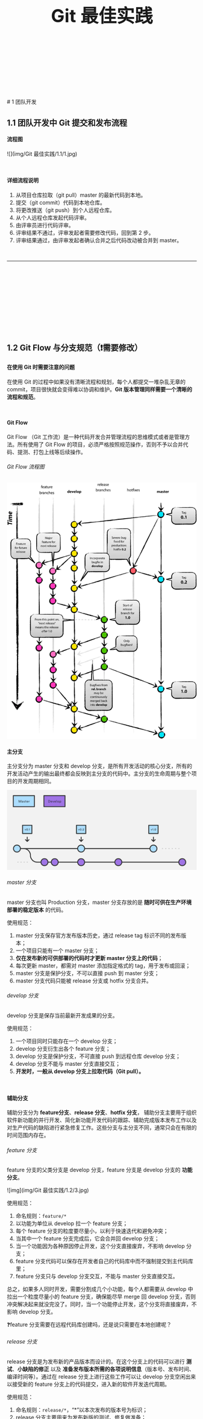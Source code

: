 <div STYLE="page-break-after: always;">
	<br>
    <br>
    <br>
    <br>
    <br>
    <br>
    <br>
    <br>
    <br>
    <br>
	<center><h3><font size="20px">
        Git 最佳实践
    </font></h3></center>
	<br>
    <br>
    <br>
    <br>
    <br>
    <br>
    <br>
    <br>
    <br>
    <br>
</div>
# 1	团队开发

## 1.1	团队开发中 Git 提交和发布流程

#### 流程图

![](img/Git 最佳实践/1.1/1.jpg)

<br>

#### 详细流程说明

1. 从项目仓库拉取（git pull）master 的最新代码到本地。
2. 提交（git commit）代码到本地仓库。
3. 将更改推送（git push）到个人远程仓库。
4. 从个人远程仓库发起代码评审。
5. 由评审员进行代码评审。
6. 评审结果不通过，评审发起者需要修改代码，回到第 2 步。
7. 评审结果通过，由评审发起者确认合并之后代码改动被合并到 master。

<br>

---

<div STYLE="page-break-after: always;"><br>
    <br>
    <br>
    <br>
    <br>
    <br>
    <br>
    <br>
    <br>
    <br></div>

## 1.2	Git Flow 与分支规范（❗需要修改）

#### 在使用 Git 时需要注意的问题

在使用 Git 的过程中如果没有清晰流程和规划，每个人都提交一堆杂乱无章的 commit，项目很快就会变得难以协调和维护。**Git 版本管理同样需要一个清晰的流程和规范**。

<br>

#### Git Flow

Git Flow （Git 工作流）是一种代码开发合并管理流程的思维模式或者是管理方法。所有使用了 Git Flow 的项目，必须严格按照规范操作，否则不予以合并代码、提测、打包上线等后续操作。

###### Git Flow 流程图

<img src="img/Git 最佳实践/1.2/1.jpg" alt="img" style="zoom:67%;" />

<br>

#### 主分支

主分支分为 master 分支和 develop 分支，是所有开发活动的核心分支，所有的开发活动产生的输出最终都会反映到主分支的代码中。主分支的生命周期与整个项目的开发周期相同。

<img src="img/Git 最佳实践/1.2/2.jpg" alt="img" style="zoom:50%;" />

###### master 分支

master 分支也叫 Production 分支，master 分支存放的是 **随时可供在生产环境部署的稳定版本** 的代码。

使用规范：

1. master 分支保存官方发布版本历史，通过 release tag 标识不同的发布版本；
2. 一个项目只能有一个 master 分支；
3. **仅在发布新的可供部署的代码时才更新 master 分支上的代码**；
4. 每次更新 master，都需对 master 添加指定格式的 tag，用于发布或回滚；
5. master 分支是保护分支，不可以直接 push 到 master 分支；
6. master 分支代码只能被 release 分支或 hotfix 分支合并。

###### develop 分支

develop 分支是保存当前最新开发成果的分支。

使用规范：

1. 一个项目同时只能存在一个 develop 分支；
2. develop 分支衍生出各个 feature 分支；
3. develop 分支是保护分支，不可直接 push 到远程仓库 develop 分支；
4. develop 分支不能与 master 分支直接交互；
5. **开发时，一般从 develop 分支上拉取代码（Git pull）。**

<br>

#### 辅助分支

辅助分支分为 **feature分支**、**release 分支**、**hotfix 分支**， 辅助分支主要用于组织软件新功能的并行开发、简化新功能开发代码的跟踪、辅助完成版本发布工作以及对生产代码的缺陷进行紧急修复工作。这些分支与主分支不同，通常只会在有限的时间范围内存在。

###### feature 分支

feature 分支的父类分支是 develop 分支，feature 分支是 develop 分支的 **功能分支**。

![img](img/Git 最佳实践/1.2/3.jpg)

使用规范：

1. 命名规则：`feature/*`
2. 以功能为单位从 develop 拉一个 feature 分支；
3. 每个 feature 分支的粒度要尽量小，以利于快速迭代和避免冲突；
4. 当其中一个 feature 分支完成后，它会合并回 develop 分支；
5. 当一个功能因为各种原因停止开发，这个分支直接废弃，不影响 develop 分支；
6. feature 分支代码可以保存在开发者自己的代码库中而不强制提交到主代码库里；
7. feature 分支只与 develop 分支交互，不能与 master 分支直接交互。

总之，如果多人同时开发，需要分割成几个小功能，每个人都需要从 develop 中拉出一个粒度尽量小的 feature 分支，确保能尽早 merge 回 develop 分支，否则冲突解决起来就没完没了。同时，当一个功能停止开发，这个分支将直接废弃，不影响 develop 分支。

❓feature 分支需要在远程代码库创建吗，还是说只需要在本地创建呢？

###### release 分支

release 分支是为发布新的产品版本而设计的。在这个分支上的代码可以进行 **测试**、**小缺陷的修正** 以及 **准备发布版本所需的各项说明信息**（版本号、发布时间、编译时间等）。通过在 release 分支上进行这些工作可以让 develop 分支空闲出来以接受新的 feature 分支上的代码提交，进入新的软件开发迭代周期。

使用规范：

1. 命名规则：`release/*`，“*”以本次发布的版本号为标识；
2. release 分支主要用来为发布新版的测试、修复做准备；
3. 当需要为发布新版做准备时，从 develop 衍生出一个 release 分支；
4. release 分支可以从 develop 分支上指定 commit 派生出；
5. release 分支测试通过后，合并到 master 分支并且给 master 标记一个版本号；
6. release 分支一旦建立就将独立，不可再从其他分支 pull 代码；
7. 必须合并回 develop 分支和 master 分支，合并完成后需要删除。

![img](img/Git 最佳实践/1.2/4.jpg)

当 develop 分支上的代码已经包含了所有即将发布的版本中所计划包含的软件功能，并且已通过所有测试时，我们就可以考虑准备创建 release 分支了。而所有在当前即将发布的版本之外的业务需求一定要确保不能混到 release 分支之内（避免由此引入一些不可控的系统缺陷）。

成功的派生了release分支，并被赋予版本号之后，develop 分支就可以为“下一个版本”服务了。所谓的“下一个版本”是在当前即将发布的版本之后发布的版本。版本号的命名可以依据项目定义的版本号命名规则进行。

###### hotfix 分支

![img](img/Git 最佳实践/1.2/5.webp)

除了是计划外创建的以外，hotfix分支与release分支十分相似：都可以产生一个新的可供在生产环境部署的软件版本。

当生产环境中的软件遇到了异常情况或者发现了严重到必须立即修复的软件缺陷的时候，就需要从master分支上指定的TAG版本派生hotfix分支来组织代码的紧急修复工作。

使用规范：

1. 命名规则：`hotfix/*`
2. hotfix 分支用来快速给已发布产品修复 bug 或微调功能；
3. 只能从 master 分支指定 tag 版本衍生出来；
4. 一旦完成修复 bug，必须合并回 master 分支和 develop 分支；
5. master 被合并后，应该被标记一个新的版本号；
6. hotfix 分支一旦建立就将独立，不可再从其他分支 pull 代码。

<br>

#### 版本号（tag）相关事项

1. **命名规则**：主版本号.次版本号.修订号，如 2.1.13（遵循 GitHub 语义化版本命名规范）；
2. **只有 master 分支有版本号**：版本号仅标记于 master 分支，用于标识某个可发布/回滚的版本代码；
3. 对 master 标记 tag 意味着该 tag 能发布到生产环境；
4. 对 master 分支代码的每一次更新（合并）必须标记版本号；
5. 仅项目管理员有权限对 master 进行合并和标记版本号。

<br>

---

<div STYLE="page-break-after: always;"><br>
    <br>
    <br>
    <br>
    <br>
    <br>
    <br>
    <br>
    <br>
    <br></div>
## 1.3	Git Commit 最佳实践

#### 基本要求

1. 所有 commit 必须有注释，通过注释简洁明了的描述本次 commit 涵盖了哪些内容；
2. 合理控制提交内容的颗粒度，一次 commit 只包含一个独立功能点，可以将大问题或功能分解为多个小问题；
3. 提交前本地代码需要编译成功，并检查一下提交的代码；
4. 正确为每个项目设置 Git 提交用到的 user.name 和 user.email 信息。

<br>

#### commit 提交规范

###### 基本格式

```git
<type>(<scope>): <subject>
```

###### 完整格式

```
<type>(<scope>): <subject>
 <BLANK LINE>
 <body>
 <BLANK LINE>
 <footer>
```

###### type

commit 的类型，包含以下 13 种：

1. **feat**：最常用的 type，feat 是 feature 的缩写，当提交新功能、新特性或功能变更的时候，都可以采用这种类型的 type；
2. **fix**：bug 修复；
3. **docs**：更新了文档；
4. **style**：代码格式修改，比如执行了 format、更改了 tab 显示等；
5. **refactor**：代码重构，在不影响代码内部行为和功能的前提下，进行代码修改；
6. **perf**：对项目或者模块进行了性能优化。比如一些 jvm 的参数改动、把 stringbuffer 改为 stringbuilder 等；
7. **test**：增加了单元测试和自动化相关的代码；
8. **build**：影响项目构建或依赖项的修改，比如更改了 maven 插件、增加了 npm 的过程等；
9. **ci**：持续集成相关的修改，现在部分 build 系统会用 yml 描述 ci 功能。如有这种更改，建议使用 ci；
10. **chore**：其他修改（不在上述类型中的修改），比如一些注释修改或者文件清理。只要不影响 src 和 test 下的代码文件，都可以使用 chore；
11. **revert**：回滚；
12. **release**：发布新版本；
13. **workflow**：工作流相关文件修改。

###### scope

commit 影响的范围。scope 并没有要求强制，但团队可以按照自己的理解进行设计。

通常有技术维度和业务维度两种划分方式：

1. **按照技术划分**：比如分为 `controller`、`dto`、`service`、`dao` 等。但是在这种划分下，一个功能提交可能会涉及到多个 scope，所以按照技术维度分的情况比较少。
2. **按照业务模块进行划分**：比如分为 `user`、`order` 等划分，可以很容易看出是影响 user 模块还是 order 模块。
3. **其他**：或者如果进行了一次影响到全局的 BUG 修复，那么 scope 是 global。如果影响的是某个目录或某个功能，也可以以该目录的路径，或者对应的功能名称作为 scope。

###### subject

commit 的概述，subject 也是众多 git 管理工具默认显示的一行。

###### Body

主要填写详细的改动记录。如果 subject 足够清晰，正文可以直接弱化。但如果时间充裕，填写上重要记录的前因后果、需求背景，是一个好的习惯。

###### Footer

添加一些额外的 hook，比如提交记录之后，自动关闭 jira 的工单（JIRA 和 gitlab 等是可以联动的）。也可以触发一些文档编译或者其他动作。

###### Skip CI

一般的 ci 工具[^1.3-1]，都可以设置提交代码时自动触发编译。如果本次提交不需要进行自动编译（可能是因为你提前预判到了一些构建风险，或者就是不想编译），可以使用 [skip CI] 让 CI 工具忽略本次提交。

###### BLANK LINE

字面意思，空行，不需要手动编写。

<br>

#### 例——基本提交

```git
// 示例1
fix(global):修复checkbox不能复选的问题

// 示例2 下面圆括号里的 common 为通用管理的名称
fix(common): 修复字体过小的BUG，将通用管理下所有页面的默认字体大小修改为 14px

// 示例3
fix: value.length -> values.length
```

<br>

#### 例——完整提交

```
fix(order): 修复了1分钱买汽车的bug

商务反馈可以1分钱买汽车，目前已经卖出了100w量

Closes #2455

[skip ci]
```

<br>

---

[^1.3-1]: 持续集成是一种软件开发实践，即团队开发成员经常集成他们的工作，通常每个成员每天至少集成一次，也就意味着每天可能会发生多次集成。如果每次集成都通过自动化的构建（包括编译、发布、自动化测试）来验证，可以尽快地发现集成错误。

<div STYLE="page-break-after: always;"><br>
    <br>
    <br>
    <br>
    <br>
    <br>
    <br>
    <br>
    <br>
    <br></div>
## 1.4	IDEA 插件——Git Commit Template



---

<div STYLE="page-break-after: always;"><br>
    <br>
    <br>
    <br>
    <br>
    <br>
    <br>
    <br>
    <br>
    <br></div>

## 1.5	Git 管理工具



---

<div STYLE="page-break-after: always;"><br>
    <br>
    <br>
    <br>
    <br>
    <br>
    <br>
    <br>
    <br>
    <br></div>

# 附录

##### 参考资料

- [1.1	团队开发中 Git 提交和发布流程](#1.1	团队开发中 Git 提交和发布流程)——[合作开发git提交流程](https://blog.csdn.net/weixin_45693198/article/details/122909128) 发布于 2022/02/13；
- [1.2	Git Flow 与分支规范](#1.2	Git Flow 与分支规范)——[gitflow 是什么，有哪些优缺点？](https://blog.csdn.net/weixin_46674610/article/details/115396404) 发布于 2021/04/02； 
- [1.2	Git Flow 与分支规范](#1.2	Git Flow 与分支规范)——[Git 团队协作流程规范](https://www.jianshu.com/p/ab543916d799) 发布于 2022/01/06； 
- [1.3	Git Commit 最佳实践](#1.3	Git Commit 最佳实践)——[Git 团队协作流程规范](https://www.jianshu.com/p/ab543916d799) 发布于 2022/01/06； 
- [1.3	Git Commit 最佳实践](#1.3	Git Commit 最佳实践)——[80%的程序员，不会写commit记录](https://juejin.cn/post/6939766986125623304) 发布于 2021/03/15；
- [1.4	IDEA 插件——Git Commit Template](#1.4	IDEA 插件——Git Commit Template)——[80%的程序员，不会写commit记录](https://juejin.cn/post/6939766986125623304) 发布于 2021/03/15；

<br>